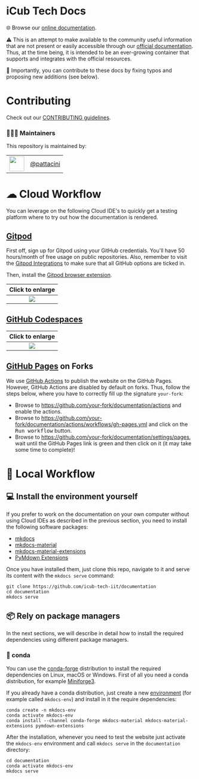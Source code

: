 iCub Tech Docs
==============

🌐 Browse our [online documentation](https://icub-tech-iit.github.io/documentation).

⚠ This is an attempt to make available to the community useful information that are not present or easily accessible through our [official documentation](http://wiki.icub.org/wiki/Main_Page). Thus, at the time being, it is intended to be an ever-growing container that supports and integrates with the official resources.

📝 Importantly, you can contribute to these docs by fixing typos and proposing new additions (see below). 

# Contributing
Check out our [CONTRIBUTING guidelines](./.github/CONTRIBUTING.md).

### 👨🏻‍💻 Maintainers
This repository is maintained by:

| | |
|:---:|:---:|
| [<img src="https://github.com/pattacini.png" width="40">](https://github.com/pattacini) | [@pattacini](https://github.com/pattacini) |

# ☁ Cloud Workflow
You can leverage on the following Cloud IDE's to quickly get a testing platform where to try out how the documentation is rendered.

## [Gitpod](https://www.gitpod.io) 
First off, sign up for Gitpod using your GitHub credentials. You'll have 50 hours/month of free usage on public repositories. Also, remember to visit the [Gitpod Integrations](https://gitpod.io/integrations) to make sure that all GitHub options are ticked in.

Then, install the [Gitpod browser extension](https://www.gitpod.io/docs/browser-extension).

| Click to enlarge |
| :---: |
| ![](./assets/gitpod.gif) |

## [GitHub Codespaces](https://github.com/features/codespaces)

| Click to enlarge |
| :---: |
| ![](./assets/codespaces.gif) |

## [GitHub Pages](https://pages.github.com) on Forks
We use [GitHub Actions](https://docs.github.com/en/actions) to publish the website on the GitHub Pages. However, GitHub Actions are disabled by default on forks.
Thus, follow the steps below, where you have to correctly fill up the signature `your-fork`:
- Browse to https://github.com/your-fork/documentation/actions and enable the actions.
- Browse to https://github.com/your-fork/documentation/actions/workflows/gh-pages.yml and click on the <kbd>Run workflow</kbd> button.
- Browse to https://github.com/your-fork/documentation/settings/pages, wait until the GitHub Pages link is green and then click on it (it may take some time to complete)! 

# 🔽 Local Workflow

## 💻 Install the environment yourself
If you prefer to work on the documentation on your own computer without using Cloud IDEs as described in the previous section, 
you need to install the following software packages: 
* [mkdocs](https://www.mkdocs.org/)
* [mkdocs-material](https://github.com/squidfunk/mkdocs-material)
* [mkdocs-material-extensions](https://pypi.org/project/mkdocs-material-extensions/)
* [PyMdown Extensions](https://facelessuser.github.io/pymdown-extensions/)

Once you have installed them, just clone this repo, navigate to it and serve its content with the `mkdocs serve` command:
~~~
git clone https://github.com/icub-tech-iit/documentation
cd documentation
mkdocs serve
~~~

## 📦 Rely on package managers
In the next sections, we will describe in detail how to install the required dependencies using different package managers.

### 🐍 conda
You can use the [conda-forge](https://conda-forge.org/) distribution to install the required dependencies on Linux, macOS or Windows.
First of all you need a conda distribution, for example [Miniforge3](https://github.com/conda-forge/miniforge).

If you already have a conda distribution, just create a new [environment](https://docs.conda.io/projects/conda/en/latest/user-guide/tasks/manage-environments.html) (for example called `mkdocs-env`) and install in it the require dependencies:
~~~
conda create -n mkdocs-env
conda activate mkdocs-env
conda install --channel conda-forge mkdocs-material mkdocs-material-extensions pymdown-extensions
~~~

After the installation, whenever you need to test the website just activate the `mkdocs-env` environment and call `mkdocs serve` in the `documentation` directory:
~~~
cd documentation
conda activate mkdocs-env
mkdocs serve
~~~
